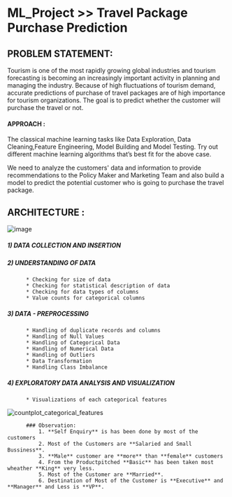 # ML_Project >> Travel Package Purchase Prediction

##  PROBLEM STATEMENT:
  
  Tourism is one of the most rapidly growing global industries and tourism forecasting is becoming an increasingly important activity in planning and managing the industry.
Because of high fluctuations of tourism demand, accurate predictions of purchase of travel packages are of high importance for tourism organizations.
The goal is to predict whether the customer will purchase the travel or not.

  #### APPROACH :
  The classical machine learning tasks like Data Exploration, Data Cleaning,Feature Engineering, Model Building and Model Testing. Try out different machine learning algorithms that’s best fit for the above case.
  
  We need to analyze the customers' data and information to provide recommendations to the Policy Maker and Marketing Team and also build a model to predict the potential customer who is going to purchase the travel package.

## ARCHITECTURE :

![image](https://github.com/Pratik-Salunkhe/ML_Project/assets/96179015/8cb82937-0527-448e-be52-5a0276335bbd)

##### 1) DATA COLLECTION AND INSERTION
##### 2) UNDERSTANDING OF DATA
          * Checking for size of data
          * Checking for statistical description of data
          * Checking for data types of columns
          * Value counts for categorical columns
##### 3) DATA - PREPROCESSING
          * Handling of duplicate records and columns 
          * Handling of Null Values
          * Handling of Categorical Data
          * Handling of Numerical Data
          * Handling of Outliers
          * Data Transformation
          * Handling Class Imbalance
##### 4) EXPLORATORY DATA ANALYSIS AND VISUALIZATION
          * Visualizations of each categorical features

![countplot_categorical_features](https://github.com/Pratik-Salunkhe/ML_Project/assets/96179015/f971fab8-22b7-443c-b065-9affdcd58af5)

          ### Observation:
              1. **Self Enquiry** is has been done by most of the customers
              2. Most of the Customers are **Salaried and Small Bussiness**.
              3. **Male** customer are **more** than **female** customers
              4. From the Productpitched **Basic** has been taken most wheather **King** very less.
              5. Most of the Customer are **Married**.
              6. Destination of Most of the Customer is **Executive** and **Manager** and Less is **VP**.









